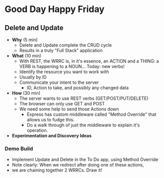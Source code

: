 # Good Day Happy Friday

## Delete and Update

- **Why** (5 min)
    - Delete and Update complete the CRUD cycle
    - Results in a truly "Full Stack" application
- **What** (10 min)
    - With REST, the WRRC is, in it's essence, an ACTION and a THING: a VERB is
     happening to a NOUN... Today: new verbs!
    - Identify the resource you want to work with
    - Usually by ID
    - Communicate your intent to the server
        - ID, Action to take, and possibly any changed data
- **How** (30 min)
    - The server wants to use REST verbs (GET/POST/PUT/DELETE)
    - The browser can only use GET and POST
    - We need some help to send those Actions down
        - Express has custom middleware called "Method Override" that allows us
          to fudge this.
        - Do a walk through of just the middleware to explain it's operation.
- **Experimentation and Discovery Ideas**

### Demo Build

- Implement Update and Delete in the To Do app, using Method Override
- Note clearly: When we redirect after doing one of these actions,
- we are chaining together 2 WRRCs. Draw it!
